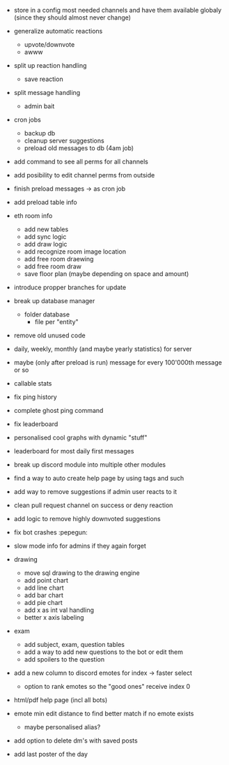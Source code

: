 ﻿- store in a config most needed channels and have them available globaly (since they should almost never change)

- generalize automatic reactions
    - upvote/downvote
    - awww

- split up reaction handling
    - save reaction

- split message handling
    - admin bait

- cron jobs
    - backup db
    - cleanup server suggestions
    - preload old messages to db (4am job)

- add command to see all perms for all channels
- add posibility to edit channel perms from outside

- finish preload messages -> as cron job
- add preload table info

- eth room info
    - add new tables
    - add sync logic
    - add draw logic
    - add recognize room image location
    - add free room draewing
    - add free room draw
    - save floor plan (maybe depending on space and amount)

- introduce propper branches for update

- break up database manager 
    - folder database
        - file per "entity"

- remove old unused code

- daily, weekly, monthly (and maybe yearly statistics) for server
-   maybe (only after preload is run) message for every 100'000th message or so
- callable stats 


- fix ping history
- complete ghost ping command
- fix leaderboard
- personalised cool graphs with dynamic "stuff"
- leaderboard for most daily first messages
- break up discord module into multiple other modules
- find a way to auto create help page by using tags and such

- add way to remove suggestions if admin user reacts to it
- clean pull request channel on success or deny reaction
- add logic to remove highly downvoted suggestions

- fix bot crashes :pepegun:

- slow mode info for admins if they again forget 

- drawing
    - move sql drawing to the drawing engine
    - add point chart
    - add line chart
    - add bar chart
    - add pie chart
    - add x as int val handling
    - better x axis labeling

- exam
    - add subject, exam, question tables
    - add a way to add new questions to the bot or edit them
    - add spoilers to the question



- add a new column to discord emotes for index -> faster select
    - option to rank emotes so the "good ones" receive index 0

- html/pdf help page (incl all bots)

- emote min edit distance to find better match if no emote exists
    - maybe personalised alias?


- add option to delete dm's with saved posts


- add last poster of the day


